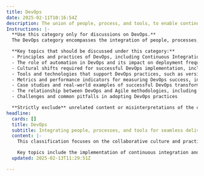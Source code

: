 ```yaml
---
title: DevOps
date: 2025-02-11T10:16:54Z
description: The union of people, process, and tools, to enable continuous delivery of value to the end users.
Instructions: |-
  **Use this category only for discussions on DevOps.**  
  The DevOps category encompasses the integration of people, processes, and tools to facilitate the continuous delivery of value to end users. It aims to enhance collaboration between development and operations teams, streamline workflows, and improve the overall efficiency of software delivery.

  **Key topics that should be discussed under this category:**
  - Principles and practices of DevOps, including Continuous Integration (CI) and Continuous Delivery (CD)
  - The role of automation in DevOps and its impact on deployment frequency and lead time
  - Cultural shifts required for successful DevOps implementation, including collaboration and communication
  - Tools and technologies that support DevOps practices, such as version control systems, CI/CD pipelines, and monitoring solutions
  - Metrics and performance indicators for measuring DevOps success, including deployment success rates and mean time to recovery (MTTR)
  - Case studies and real-world examples of successful DevOps transformations
  - The relationship between DevOps and Agile methodologies, including Scrum and Kanban
  - Challenges and common pitfalls in adopting DevOps practices

  **Strictly exclude** unrelated content or misinterpretations of the core classification, such as discussions solely focused on traditional project management, non-technical team dynamics, or unrelated software development methodologies that do not align with the principles of DevOps.
headline:
  cards: []
  title: DevOps
  subtitle: Integrating people, processes, and tools for seamless delivery and continuous improvement in Agile, Lean, and Evidence-Based Management practices.
  content: |-
    This classification focuses on the collaborative culture and practices that bring together development and operations teams to enhance the delivery of software and services. It highlights the importance of integrating people, processes, and tools to foster a continuous flow of value to end users. Posts in this category should explore how DevOps principles align with Agile methodologies, Lean practices, and Evidence-Based Management, emphasising the role of feedback loops and iterative improvements.

    Key topics include the implementation of continuous integration and continuous delivery (CI/CD), the use of automation tools, and the significance of cross-functional teams. Additionally, discussions around metrics for measuring success, the impact of complexity theory on DevOps practices, and insights from thought leaders in the field will enrich the understanding of how to effectively navigate the challenges of modern software development and delivery.
  updated: 2025-02-13T11:29:51Z

---
```


